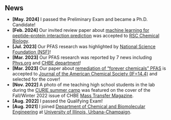 <h1 id="news"></h1>

<h2 style="margin: 60px 0px 10px;">News</h2>

<ul>
<li><strong>[May. 2024]</strong> I passed the Preliminary Exam and became a Ph.D. Candidate!</li>
<li><strong>[Feb. 2024]</strong> Our invited review paper about <a href="https://pubs.rsc.org/en/content/articlehtml/2024/cb/d3cb00208j">machine learning for peptide–protein interaction prediction</a> was accepted to <a href="https://www.rsc.org/journals-books-databases/about-journals/rsc-chemical-biology/">RSC Chemical Biology</a>.</li>
<li><strong>[Jul. 2023]</strong> Our PFAS research was highlighted by <a href="https://new.nsf.gov/news/advanced-electrode-help-remediate-stubborn-new">National Science Foundation (NSF)</a>!</li>
<li><strong>[Mar. 2023]</strong> Our PFAS research was reported by 7 news including <a href="https://phys.org/news/2023-03-advanced-electrode-remediation-stubborn-chemicals.html">Phys.org</a> and <a href="https://chbe.illinois.edu/news/stories/54217">CHBE department</a>!</li>
<li><strong>[Mar. 2023]</strong> Our paper about <a href="https://pubs.acs.org/doi/abs/10.1021/jacs.2c10963">remediation of “forever chemicals” PFAS</a> is accepted to <a href="https://pubs.acs.org/journal/jacsat">Journal of the American Chemical Society (IF=14.4)</a> and selected for the cover!</li>
<li><strong>[Nov. 2022]</strong> A photo of me teaching high school students in the lab during the <a href="https://wyse.grainger.illinois.edu/summer-programs/summer-camps/curie-camp">CURIE summer camp</a> was featured on the cover of the Fall/Winter 2022 issue of CHBE <a href="https://ws.engr.illinois.edu/sitemanager/getfile.asp?id=5574">Mass Transfer Magazine</a>.</li> 

<li><strong>[Aug. 2022]</strong> I passed the Qualifying Exam!</li>
<li><strong>[Aug. 2021]</strong> I joined <a href="https://chbe.illinois.edu/">Department of Chemical and Biomolecular Engineering</a> at <a href="https://illinois.edu/">University of Illinois, Urbana-Champaign</a>. </li>

<!-- <li> <a href="javascript:toggle_vis('newsmore')">Show more</a> </li>
<div id="newsmore" style="display:none"> 
  



  
<!-- </div> -->

</ul>
